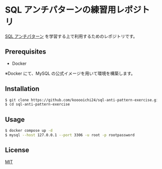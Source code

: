 # SQL アンチパターンの練習用レポジトリ

[SQL アンチパターン](https://www.amazon.co.jp/SQL%E3%82%A2%E3%83%B3%E3%83%81%E3%83%91%E3%82%BF%E3%83%BC%E3%83%B3-Bill-Karwin/dp/4873115892) を学習する上で利用するためのレポジトリです。

## Prerequisites

- Docker

※Docker にて、MySQL の公式イメージを用いて環境を構築します。

## Installation

```bash
$ git clone https://github.com/kooooichi24/sql-anti-pattern-exercise.git
$ cd sql-anti-pattern-exercise
```

## Usage

```bash
$ docker compose up -d
$ mysql --host 127.0.0.1 --port 3306 -u root -p rootpassword
```

## License

[MIT](https://choosealicense.com/licenses/mit/)
